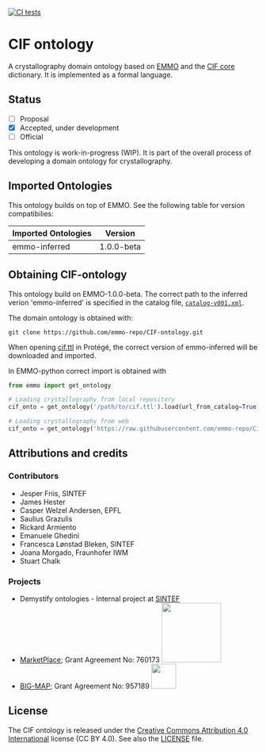 [![CI tests](https://github.com/emmo-repo/CIF-ontology/workflows/CI/badge.svg)](https://github.com/emmo-repo/CIF-ontology/actions/)

CIF ontology
============

A crystallography domain ontology based on [EMMO][1] and the [CIF core][2] dictionary.
It is implemented as a formal language.

Status
------

- [ ] Proposal
- [X] Accepted, under development
- [ ] Official

This ontology is work-in-progress (WIP).
It is part of the overall process of developing a domain ontology for crystallography.

Imported Ontologies
-------------------

This ontology builds on top of EMMO.
See the following table for version compatibilies:

| Imported Ontologies | Version           |
| ------------------- | ----------------- |
| emmo-inferred       | 1.0.0-beta        |

Obtaining CIF-ontology
----------------------

This ontology build on EMMO-1.0.0-beta.
The correct path to the inferred verion 'emmo-inferred' is specified in the catalog file, [`catalog-v001.xml`](ontology/catalog-v001.xml).

The domain ontology is obtained with:

```console
git clone https://github.com/emmo-repo/CIF-ontology.git
```

When opening [cif.ttl](https://raw.githubusercontent.com/emmo-repo/CIF-ontology/main/ontology/cif.ttl) in Protégé, the correct version of emmo-inferred will be downloaded and imported.

In EMMO-python correct import is obtained with

```python
from emmo import get_ontology

# Loading crystallography from local repository
cif_onto = get_ontology('/path/to/cif.ttl').load(url_from_catalog=True)

# Loading crystallography from web
cif_onto = get_ontology('https://raw.githubusercontent.com/emmo-repo/CIF-ontology/main/ontology/cif.ttl').load()
```

Attributions and credits
------------------------

### Contributors

- Jesper Friis, SINTEF
- James Hester
- Casper Welzel Andersen, EPFL
- Saulius Grazulis
- Rickard Armiento
- Emanuele Ghedini
- Francesca Lønstad Bleken, SINTEF
- Joana Morgado, Fraunhofer IWM
- Stuart Chalk

### Projects

- Demystify ontologies - Internal project at [SINTEF](www.sintef.no)
- [MarketPlace](https://www.the-marketplace-project.eu/);
  Grant Agreement No: 760173
  <img src="https://www.the-marketplace-project.eu/content/dam/iwm/the-marketplace-project/images/MARKETPLACE_LOGO_300dpi.png" width="120">
- [BIG-MAP](https://www.big-map.eu/);
  Grant Agreement No: 957189
  <img src="https://avatars1.githubusercontent.com/u/72801303?s=200&v=4" height="50">

License
-------

The CIF ontology is released under the [Creative Commons Attribution 4.0 International](https://creativecommons.org/licenses/by/4.0/legalcode) license (CC BY 4.0).
See also the [LICENSE](LICENSE) file.

[1]: https://github.com/emmo-repo/EMMO
[2]: https://www.iucr.org/__data/iucr/cifdic_html/1/cif_core.dic/index.html

